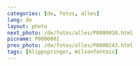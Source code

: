 ```yaml
---
categories: [de, fotos, alles]
lang: de
layout: photo
next_photo: /de/fotos/alles/P0000010.html
picname: P0000001
prev_photo: /de/fotos/alles/P0000243.html
tags: [Klippspringer, Wilsonfontein]
---
```

